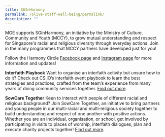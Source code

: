 ```yaml
---
title: SGInHarmony
permalink: /olive-staff-well-being/permalink/
description: ""
---
```

MOE supports SGinHarmony, an initiative by the Ministry of Culture, Community and Youth (MCCY), to grow mutual understanding and respect for Singapore's racial and religious diversity through everyday actions. Join in the many programmes that MCCY partners have developed just for you!

Follow the Harmony Circle [Facebook page](https://www.facebook.com/HarmonyCircleSG) and [Instagram page](https://www.instagram.com/harmonycirclesg) for more information and updates!

**Interfaith Playbook**
Want to organise an interfaith activity but unsure how to do it? Check out CS.iO’s interfaith event playbook to learn the best strategies and practices, crafted from the team’s experience from many years of doing community services together. [Find out more](https://interfaith.sg/).

**SowCare Together**
Keen to interact with people of different racial and religious background? Join SowCare Together, an initiative to bring partners and young people in our multi-racial and multi-religious society together to build understanding and respect of one another with positive actions. Whether you are an individual, organisation, or school, get involved by participating in visits to places of worship, interfaith dialogues, plan and execute charity projects together! [Find out more](https://www.sowcaretogether.sg/).
